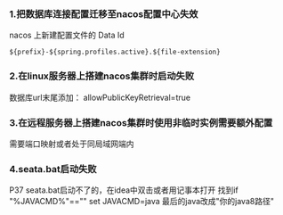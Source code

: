 ### 1.把数据库连接配置迁移至nacos配置中心失效
nacos 上新建配置文件的 Data Id 
````
${prefix}-${spring.profiles.active}.${file-extension}
````
### 2.在linux服务器上搭建nacos集群时启动失败
数据库url末尾添加： allowPublicKeyRetrieval=true
### 3.在远程服务器上搭建nacos集群时使用非临时实例需要额外配置
需要端口映射或者处于同局域网端内
### 4.seata.bat启动失败
P37 seata.bat启动不了的，在idea中双击或者用记事本打开 找到if "%JAVACMD%"=="" set JAVACMD=java 最后的java改成"你的java8路径"